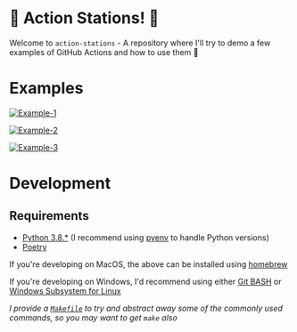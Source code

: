 # 🚨 Action Stations! 🚨

Welcome to `action-stations` - A repository where I'll try to demo a few examples of GitHub Actions and how to use them 🎉

# Examples

[![Example-1](https://github.com/ciaranevans/action-stations/actions/workflows/example-1-lint-and-unit-tests.yaml/badge.svg)](https://github.com/ciaranevans/action-stations/actions/workflows/example-1-lint-and-unit-tests.yaml)

[![Example-2](https://github.com/ciaranevans/action-stations/actions/workflows/example-2-caching.yaml/badge.svg)](https://github.com/ciaranevans/action-stations/actions/workflows/example-2-caching.yaml)


[![Example-3](https://github.com/ciaranevans/action-stations/actions/workflows/example-3-manual-invocation/badge.svg)](https://github.com/ciaranevans/action-stations/actions/workflows/example-3-manual-invocation.yaml)
# Development

## Requirements

* [Python 3.8.*](https://www.python.org/downloads/) (I recommend using [pyenv](https://github.com/pyenv/pyenv) to handle Python versions)
* [Poetry](https://github.com/python-poetry/poetry)

If you're developing on MacOS, the above can be installed using [homebrew](https://brew.sh/)

If you're developing on Windows, I'd recommend using either [Git BASH](https://gitforwindows.org/) or [Windows Subsystem for Linux](https://docs.microsoft.com/en-us/windows/wsl/install-win10)

_I provide a [`Makefile`](./Makefile) to try and abstract away some of the commonly used commands, so you may want to get `make` also_
